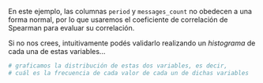 En este ejemplo, las columnas `period` y `messages_count` no obedecen a una forma normal, por lo que usaremos el coeficiente de correlación de Spearman para evaluar su correlación. 

Si no nos crees, intuitivamente podés validarlo realizando un _histograma_ de cada una de estas variables...

```python
# graficamos la distribución de estas dos variables, es decir, 
# cuál es la frecuencia de cada valor de cada un de dichas variables
```

